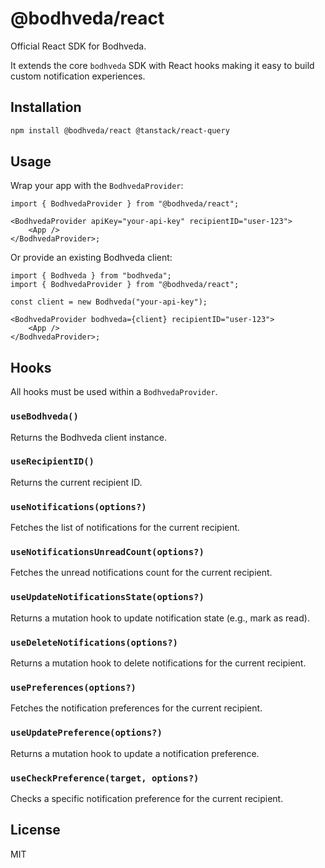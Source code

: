 # @bodhveda/react

Official React SDK for Bodhveda.

It extends the core `bodhveda` SDK with React hooks making it easy to build custom notification experiences.

## Installation

```bash
npm install @bodhveda/react @tanstack/react-query
```

## Usage

Wrap your app with the `BodhvedaProvider`:

```tsx
import { BodhvedaProvider } from "@bodhveda/react";

<BodhvedaProvider apiKey="your-api-key" recipientID="user-123">
    <App />
</BodhvedaProvider>;
```

Or provide an existing Bodhveda client:

```tsx
import { Bodhveda } from "bodhveda";
import { BodhvedaProvider } from "@bodhveda/react";

const client = new Bodhveda("your-api-key");

<BodhvedaProvider bodhveda={client} recipientID="user-123">
    <App />
</BodhvedaProvider>;
```

## Hooks

All hooks must be used within a `BodhvedaProvider`.

### `useBodhveda()`

Returns the Bodhveda client instance.

### `useRecipientID()`

Returns the current recipient ID.

### `useNotifications(options?)`

Fetches the list of notifications for the current recipient.

### `useNotificationsUnreadCount(options?)`

Fetches the unread notifications count for the current recipient.

### `useUpdateNotificationsState(options?)`

Returns a mutation hook to update notification state (e.g., mark as read).

### `useDeleteNotifications(options?)`

Returns a mutation hook to delete notifications for the current recipient.

### `usePreferences(options?)`

Fetches the notification preferences for the current recipient.

### `useUpdatePreference(options?)`

Returns a mutation hook to update a notification preference.

### `useCheckPreference(target, options?)`

Checks a specific notification preference for the current recipient.

## License

MIT
